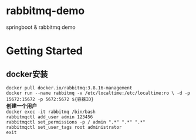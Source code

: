 # rabbitmq-demo
springboot &amp; rabbitmq demo
# Getting Started
## docker安装
`docker pull docker.io/rabbitmq:3.8.16-management`  
`docker run --name rabbitmq -v /etc/localtime:/etc/localtime:ro \ -d -p 15672:15672 -p 5672:5672 ${容器ID}`  
**创建一个用户**  
`docker exec -it rabbitmq /bin/bash`  
`rabbitmqctl add_user admin 123456`  
`rabbitmqctl set_permissions -p / admin ".*" ".*" ".*"`  
`rabbitmqctl set_user_tags root administrator`  
`exit`  
